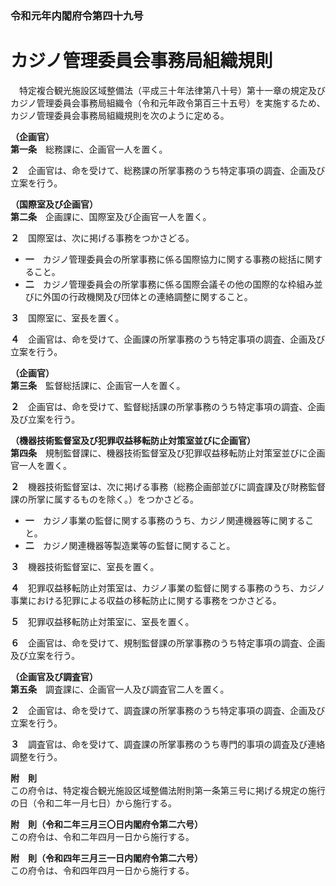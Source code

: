 ### 令和元年内閣府令第四十九号  
# カジノ管理委員会事務局組織規則  
　特定複合観光施設区域整備法（平成三十年法律第八十号）第十一章の規定及びカジノ管理委員会事務局組織令（令和元年政令第百三十五号）を実施するため、カジノ管理委員会事務局組織規則を次のように定める。  
  
**（企画官）**  
**第一条**　総務課に、企画官一人を置く。  
  
**２**　企画官は、命を受けて、総務課の所掌事務のうち特定事項の調査、企画及び立案を行う。  
  
**（国際室及び企画官）**  
**第二条**　企画課に、国際室及び企画官一人を置く。  
  
**２**　国際室は、次に掲げる事務をつかさどる。  
* **一**　カジノ管理委員会の所掌事務に係る国際協力に関する事務の総括に関すること。  
* **二**　カジノ管理委員会の所掌事務に係る国際会議その他の国際的な枠組み並びに外国の行政機関及び団体との連絡調整に関すること。  
  
**３**　国際室に、室長を置く。  
  
**４**　企画官は、命を受けて、企画課の所掌事務のうち特定事項の調査、企画及び立案を行う。  
  
**（企画官）**  
**第三条**　監督総括課に、企画官一人を置く。  
  
**２**　企画官は、命を受けて、監督総括課の所掌事務のうち特定事項の調査、企画及び立案を行う。  
  
**（機器技術監督室及び犯罪収益移転防止対策室並びに企画官）**  
**第四条**　規制監督課に、機器技術監督室及び犯罪収益移転防止対策室並びに企画官一人を置く。  
  
**２**　機器技術監督室は、次に掲げる事務（総務企画部並びに調査課及び財務監督課の所掌に属するものを除く。）をつかさどる。  
* **一**　カジノ事業の監督に関する事務のうち、カジノ関連機器等に関すること。  
* **二**　カジノ関連機器等製造業等の監督に関すること。  
  
**３**　機器技術監督室に、室長を置く。  
  
**４**　犯罪収益移転防止対策室は、カジノ事業の監督に関する事務のうち、カジノ事業における犯罪による収益の移転防止に関する事務をつかさどる。  
  
**５**　犯罪収益移転防止対策室に、室長を置く。  
  
**６**　企画官は、命を受けて、規制監督課の所掌事務のうち特定事項の調査、企画及び立案を行う。  
  
**（企画官及び調査官）**  
**第五条**　調査課に、企画官一人及び調査官二人を置く。  
  
**２**　企画官は、命を受けて、調査課の所掌事務のうち特定事項の調査、企画及び立案を行う。  
  
**３**　調査官は、命を受けて、調査課の所掌事務のうち専門的事項の調査及び連絡調整を行う。  
  
**附　則**  
この府令は、特定複合観光施設区域整備法附則第一条第三号に掲げる規定の施行の日（令和二年一月七日）から施行する。  
  
**附　則（令和二年三月三〇日内閣府令第二六号）**  
この府令は、令和二年四月一日から施行する。  
  
**附　則（令和四年三月三一日内閣府令第二六号）**  
この府令は、令和四年四月一日から施行する。  
  
